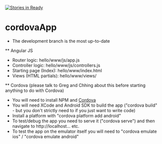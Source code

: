 [![Stories in Ready](https://badge.waffle.io/gretelnz/cordovaApp.png?label=ready&title=Ready)](https://waffle.io/gretelnz/cordovaApp)
# cordovaApp

- The development branch is the most up-to-date

** Angular JS
- Router logic: hello/www/js/app.js
- Controller logic: hello/www/js/controllers.js
- Starting page (Index): hello/www/index.html
- Views (HTML partials): hello/www/views/

** Cordova (please talk to Greg and Chhing about this before starting anything to do with Cordova)
- You will need to install NPM and [Cordova](http://cordova.apache.org/docs/en/5.0.0/guide_overview_index.md.html#Overview)
- You will need XCode and Android SDK to build the app ("cordova build" - but you don't strictly need to if you just want to write code)
- Install a platform with "cordova platform add android"
- To test/debug the app you need to serve it ("cordova serve") and then navigate to http://localhost... etc.
- To test the app on the emulator itself you will need to "cordova emulate ios" / "cordova emulate android"
